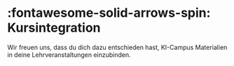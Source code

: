 # :fontawesome-solid-arrows-spin: Kursintegration

Wir freuen uns, dass du dich dazu entschieden hast, KI-Campus Materialien in deine Lehrveranstaltungen einzubinden.
